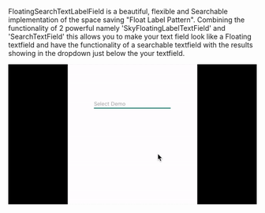 FloatingSearchTextLabelField is a beautiful, flexible and Searchable implementation of the space saving "Float Label Pattern".
Combining the functionality of 2 powerful namely 'SkyFloatingLabelTextField' and 'SearchTextField' this allows you to make your text field
look like a Floating textfield and have the functionality of a searchable textfield with the results showing in the dropdown just 
below the your textfield.

![](demo.gif)
